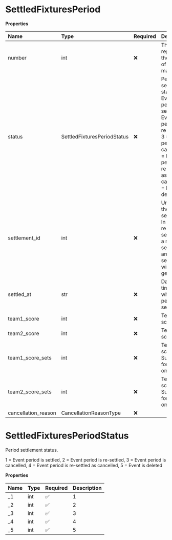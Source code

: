 # SettledFixturesPeriod

**Properties**

| Name                | Type                        | Required | Description                                                                                                                                                                             |
| :------------------ | :-------------------------- | :------- | :-------------------------------------------------------------------------------------------------------------------------------------------------------------------------------------- |
| number              | int                         | ❌       | This represents the period of the match.                                                                                                                                                |
| status              | SettledFixturesPeriodStatus | ❌       | Period settlement status. 1 = Event period is settled, 2 = Event period is re-settled, 3 = Event period is cancelled, 4 = Event period is re-settled as cancelled, 5 = Event is deleted |
| settlement_id       | int                         | ❌       | Unique id of the settlement. In case of a re-settlement, a new settlementId and settledAt will be generated.                                                                            |
| settled_at          | str                         | ❌       | Date and time in UTC when the period was settled.                                                                                                                                       |
| team1_score         | int                         | ❌       | Team1 score.                                                                                                                                                                            |
| team2_score         | int                         | ❌       | Team2 score.                                                                                                                                                                            |
| team1_score_sets    | int                         | ❌       | Team1 sets score. Supported for tennis only.                                                                                                                                            |
| team2_score_sets    | int                         | ❌       | Team2 sets score. Supported for tennis only.                                                                                                                                            |
| cancellation_reason | CancellationReasonType      | ❌       |                                                                                                                                                                                         |

# SettledFixturesPeriodStatus

Period settlement status.

1 = Event period is settled,
2 = Event period is re-settled,
3 = Event period is cancelled,
4 = Event period is re-settled as cancelled,
5 = Event is deleted

**Properties**

| Name | Type | Required | Description |
| :--- | :--- | :------- | :---------- |
| \_1  | int  | ✅       | 1           |
| \_2  | int  | ✅       | 2           |
| \_3  | int  | ✅       | 3           |
| \_4  | int  | ✅       | 4           |
| \_5  | int  | ✅       | 5           |

<!-- This file was generated by liblab | https://liblab.com/ -->
